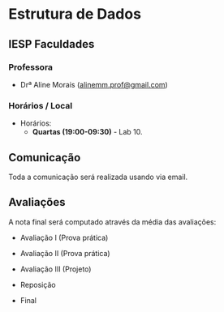 # Estrutura de Dados

## IESP Faculdades

### Professora

* Drª Aline Morais ([alinemm.prof@gmail.com](mailto:alinemm.prof@gmail.com))

### Horários / Local

* Horários:
  - **Quartas (19:00-09:30)** - Lab 10.

## Comunicação

Toda a comunicação será realizada usando via email.

## Avaliações

A nota final será computado através da média das avaliações:

* Avaliação I (Prova prática)
* Avaliação II  (Prova prática)
* Avaliação III (Projeto)

* Reposição
* Final